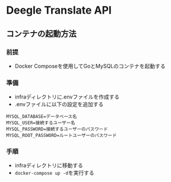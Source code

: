 # Deegle Translate API

## コンテナの起動方法

### 前提
- Docker Composeを使用してGoとMySQLのコンテナを起動する

### 準備
- infraディレクトリに.envファイルを作成する
- .envファイルに以下の設定を追加する
```
MYSQL_DATABASE=データベース名
MYSQL_USER=接続するユーザー名
MYSQL_PASSWORD=接続するユーザーのパスワード
MYSQL_ROOT_PASSWORD=ルートユーザーのパスワード
```

### 手順
- infraディレクトリに移動する
- `docker-compose up -d`を実行する